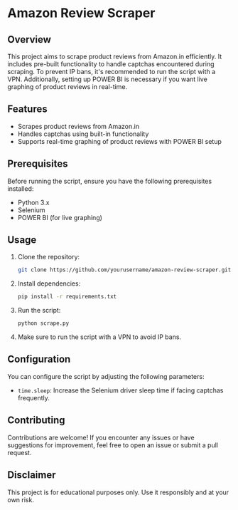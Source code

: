 # Amazon Review Scraper

## Overview

This project aims to scrape product reviews from Amazon.in efficiently. It includes pre-built functionality to handle captchas encountered during scraping. To prevent IP bans, it's recommended to run the script with a VPN. Additionally, setting up POWER BI is necessary if you want live graphing of product reviews in real-time.

## Features

- Scrapes product reviews from Amazon.in
- Handles captchas using built-in functionality
- Supports real-time graphing of product reviews with POWER BI setup

## Prerequisites

Before running the script, ensure you have the following prerequisites installed:

- Python 3.x
- Selenium
- POWER BI (for live graphing)

## Usage

1. Clone the repository:

    ```bash
    git clone https://github.com/yourusername/amazon-review-scraper.git
    ```

2. Install dependencies:

    ```bash
    pip install -r requirements.txt
    ```

3. Run the script:

    ```bash
    python scrape.py
    ```

4. Make sure to run the script with a VPN to avoid IP bans.

## Configuration

You can configure the script by adjusting the following parameters:

- `time.sleep`: Increase the Selenium driver sleep time if facing captchas frequently.

## Contributing

Contributions are welcome! If you encounter any issues or have suggestions for improvement, feel free to open an issue or submit a pull request.


## Disclaimer

This project is for educational purposes only. Use it responsibly and at your own risk.

